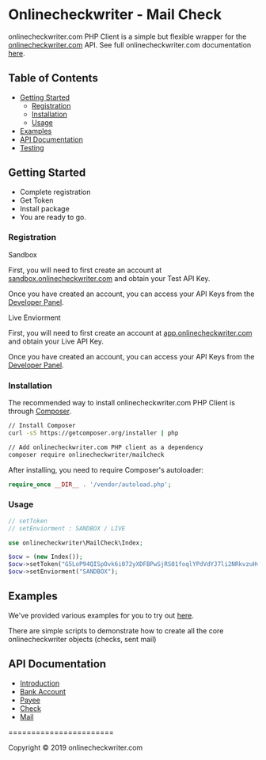 # Onlinecheckwriter - Mail Check



onlinecheckwriter.com PHP Client is a simple but flexible wrapper for the [onlinecheckwriter.com](https://www.onlinecheckwriter.com) API. See full onlinecheckwriter.com documentation [here](https://apidoc.onlinecheckwriter.com/?version=latest). 

## Table of Contents

- [Getting Started](#getting-started)
  - [Registration](#registration)
  - [Installation](#installation)
  - [Usage](#usage)
- [Examples](#examples)
- [API Documentation](#api-documentation)
- [Testing](#testing)

## Getting Started


- Complete registration
- Get Token
- Install package
- You are ready to go.




### Registration

Sandbox 

First, you will need to first create an account at [sandbox.onlinecheckwriter.com](https://sandbox.onlinecheckwriter.com) and obtain your Test  API Key.

Once you have created an account, you can access your API Keys from the [Developer Panel](https://sandbox.onlinecheckwriter.com/manage/developer/index).


Live Enviorment 

First, you will need to first create an account at [app.onlinecheckwriter.com](https://app.onlinecheckwriter.com) and obtain your Live  API Key.

Once you have created an account, you can access your API Keys from the [Developer Panel](https://sandbox.onlinecheckwriter.com/manage/developer/index).




### Installation

The recommended way to install onlinecheckwriter.com PHP Client is through [Composer](https://getcomposer.org).

```bash
// Install Composer
curl -sS https://getcomposer.org/installer | php

// Add onlinecheckwriter.com PHP client as a dependency
composer require onlinecheckwriter/mailcheck
```

After installing, you need to require Composer's autoloader:

```php
require_once __DIR__ . '/vendor/autoload.php';
```

### Usage

```php
// setToken
// setEnviorment : SANDBOX / LIVE  

use onlinecheckwriter\MailCheck\Index;

$ocw = (new Index());
$ocw->setToken("G5LoP94QISpOvk6i072yXDFBPwSjRS01foqlYPdVdYJ7li2NRkvzuHvYIzif")
$ocw->setEnviorment("SANDBOX");


```

## Examples

We've provided various examples for you to try out [here](https://github.com/onlinecheckwriter/mailcheck/tree/master/examples).

There are simple scripts to demonstrate how to create all the core onlinecheckwriter objects (checks, sent mail) 

## API Documentation
- [Introduction](https://apidoc.onlinecheckwriter.com/?version=latest)
- [Bank Account](https://apidoc.onlinecheckwriter.com/?version=latest#48499893-414c-4ce8-8dab-88f1d6c32ffd)
- [Payee](https://apidoc.onlinecheckwriter.com/?version=latest#6b0716e6-12df-4f9e-90a7-bb9a5e699940)
- [Check](https://apidoc.onlinecheckwriter.com/?version=latest#a69a82af-6c8f-492d-a976-87866392b534)
- [Mail](https://apidoc.onlinecheckwriter.com/?version=latest#02510e12-f13c-42fa-b6dc-7109e518a629)

=======================

Copyright &copy; 2019 onlinecheckwriter.com

